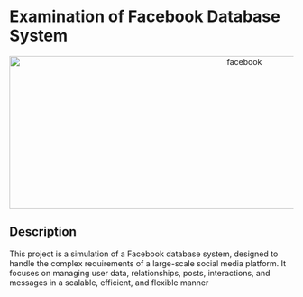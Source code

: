 # Examination of Facebook Database System

<p align="center">
  <img width="817.5" height="270" src="https://github.com/user-attachments/assets/be7480a6-ed15-4417-913a-06d901a6efd9" alt="facebook">
</p>

## Description
This project is a simulation of a Facebook database system, designed to handle the complex requirements of a large-scale social media platform. It focuses on managing user data, relationships, posts, interactions, and messages in a scalable, efficient, and flexible manner
